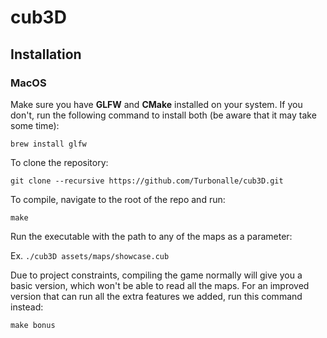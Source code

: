 # cub3D

## Installation

### MacOS

Make sure you have **GLFW** and **CMake** installed on your system. If you don't, run the following command to install both (be aware that it may take some time):

`brew install glfw`

To clone the repository:

`git clone --recursive https://github.com/Turbonalle/cub3D.git`

To compile, navigate to the root of the repo and run:

`make`

Run the executable with the path to any of the maps as a parameter:

Ex.
`./cub3D assets/maps/showcase.cub`

Due to project constraints, compiling the game normally will give you a basic version, which won't be able to read all the maps. For an improved version that can run all the extra features we added, run this command instead:

`make bonus`
